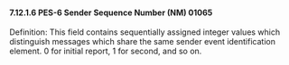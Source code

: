 #### 7.12.1.6 PES-6 Sender Sequence Number (NM) 01065

Definition: This field contains sequentially assigned integer values which distinguish messages which share the same sender event identification element. 0 for initial report, 1 for second, and so on.
